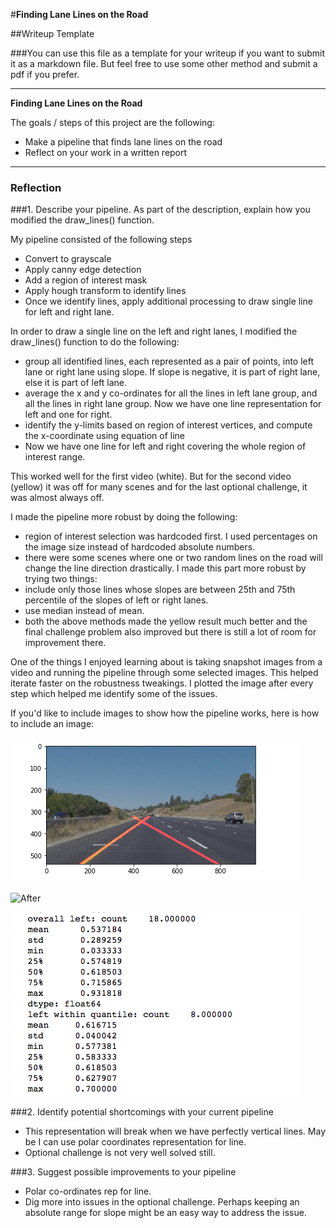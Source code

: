 #**Finding Lane Lines on the Road** 

##Writeup Template

###You can use this file as a template for your writeup if you want to submit it as a markdown file. But feel free to use some other method and submit a pdf if you prefer.

---

**Finding Lane Lines on the Road**

The goals / steps of this project are the following:
* Make a pipeline that finds lane lines on the road
* Reflect on your work in a written report


[//]: # (Image References)

[image1]: ./examples/grayscale.jpg "Grayscale"

---

### Reflection

###1. Describe your pipeline. As part of the description, explain how you modified the draw_lines() function.

My pipeline consisted of the following steps
 * Convert to grayscale
 * Apply canny edge detection
 * Add a region of interest mask
 * Apply hough transform to identify lines
 * Once we identify lines, apply additional processing to draw single line for left and right lane.

In order to draw a single line on the left and right lanes, I modified the draw_lines() function to do the following:
 * group all identified lines, each represented as a  pair of points, into left lane or right lane using slope. If slope is negative, it is part of right lane, else it is part of left lane.
 * average the x and y co-ordinates for all the lines in left lane group, and all the lines in right lane group. Now we have one line representation for left and one for right.
 * identify the y-limits based on region of interest vertices, and compute the x-coordinate using equation of line
 * Now we have one line for left and right covering the whole region of interest range.

This worked well for the first video (white). But for the second video (yellow) it was off for many scenes and for the last optional challenge, it was almost always off.

I made the pipeline more robust by doing the following:
 * region of interest selection was hardcoded first. I used percentages on the image size instead of hardcoded absolute numbers.
 * there were some scenes where one or two random lines on the road will change the line direction drastically. I made this part more robust by trying two things:
  * include only those lines whose slopes are between 25th and 75th percentile of the slopes of left or right lanes. 
  * use median instead of mean.
 * both the above methods made the yellow result much better and the final challenge problem also improved but there is still a lot of room for improvement there.

One of the things I enjoyed learning about is taking snapshot images from a video and running the pipeline through some selected images. This helped iterate faster on the robustness tweakings. I plotted the image after every step which helped me identify some of the issues.

If you'd like to include images to show how the pipeline works, here is how to include an image: 

![Before the robustness handling](before.png)

![After](after.zpng)

![Stats showing how skewed the slope numbers were for one of the images](stats.png)


###2. Identify potential shortcomings with your current pipeline

* This representation will break when we have perfectly vertical lines. May be I can use polar coordinates representation for line.
* Optional challenge is not very well solved still. 

###3. Suggest possible improvements to your pipeline

* Polar co-ordinates rep for line.
* Dig more into issues in the optional challenge. Perhaps keeping an absolute range for slope might be an easy way to address the issue.